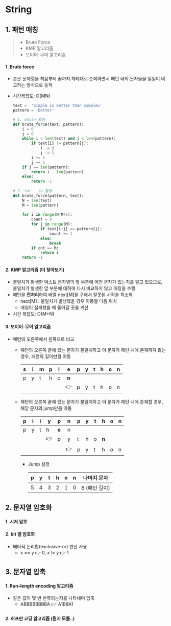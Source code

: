 # String



## 1. 패턴 매칭

> - Brute Force
> - KMP 알고리즘
> - 보이어-무어 알고리즘



#### 1. Brute force

- 본문 문자열을 처음부터 끝까지 차례대로 순회하면서 패턴 내의 문자들을 일일이 비교하는 방식으로 동작

- 시간복잡도: O(MN)

  ```python
  text =  'Simple is better than complex'
  pattern = 'better'
  
  # 1. while 활용
  def brute_force(text, pattern):
      i = 0
      j = 0
      while i < len(text) and j < len(pattern):
          if text[i] != pattern[j]:
              i -= j
              j -= 1
          i += 1
          j += 1
      if j == len(pattern):
          return i - len(pattern)
      else:
          return -1
      
  # 2. for - in 활용
  def brute_force(pattern, text):
      N = len(text)
      M = len(pattern)
      
      for i in range(N-M+1):
          count = 0
          for j in range(M):
              if text[i+j] == pattern[j]:
                  count += 1
              else:
                  break
          if cnt == M:
              return i
      return -1
  ```



#### 2. KMP 알고리즘 (더 찾아보기)

- 불일치가 발생한 텍스트 문자열의 앞 부분에 어떤 문자가 있는지를 알고 있으므로, 불일치가 발생한 앞 부분에 대하여 다시 비교하지 않고 매칭을 수행
- 패턴을 **전처리**하여 배열 next[M]을 구해서 잘못된 시작을 최소화
  - next[M] : 불일치가 발생했을 경우 이동할 다음 위치
  - 매칭이 실패했을 때 돌아갈 곳을 계산
- 시간 복잡도: O(M+N)



#### 3. 보이어-무어 알고리즘

- 패턴의 오른쪽에서 왼쪽으로 비교

  - 패턴의 오른쪽 끝에 있는 문자가 불일치하고 이 문자가 패턴 내에 존재하지 않는 경우, 패턴의 길이만큼 이동

    | s    |  i   | m    | p    | l    |   e   | p    | y    | t    | h    | o    | n    |
    | ---- | :--: | ---- | ---- | ---- | :---: | ---- | ---- | ---- | ---- | ---- | ---- |
    | p    |  y   | t    | h    | o    | **n** |      |      |      |      |      |      |
    |      |      |      |      |      |   👉   | p    | y    | t    | h    | o    | n    |

  - 패턴의 오른쪽 끝에 있는 문자가 불일치하고 이 문자가 패턴 내에 존재할 경우, 해당 문자의 jump만큼 이동

    | p    |  i   | i    | y    | p     |  n   | p    | y    | t    | h     | o    | n    |
    | ---- | :--: | ---- | ---- | ----- | :--: | ---- | ---- | ---- | ----- | ---- | ---- |
    | p    |  y   | t    | h    | **o** |  n   |      |      |      |       |      |      |
    |      |      |      | 👉    | p     |  y   | t    | h    | o    | **n** |      |      |
    |      |      |      |      |       |  👉   | p    | y    | t    | h     | o    | n    |

    - Jump 설정

      |  p   |  y   |  t   |  h   |  o   |  n   |  나머지 문자  |
      | :--: | :--: | :--: | :--: | :--: | :--: | :-----------: |
      |  5   |  4   |  3   |  2   |  1   |  0   | 6 (패턴 길이) |



## 2. 문자열 암호화

#### 1. 시저 암호



#### 2. bit 열 암호화

- 배타적 논리합(exclusive-or) 연산 사용
  - x == y 👉 0, x != y 👉 1



## 3. 문자열 압축

#### 1. Run-length encoding 알고리즘

- 같은 값이 몇 번 반복되는지를 나타내며 압축
  - ABBBBBBBBA 👉 A1B8A1



#### 2. 허프만 코딩 알고리즘 (뭔지 모름..)

